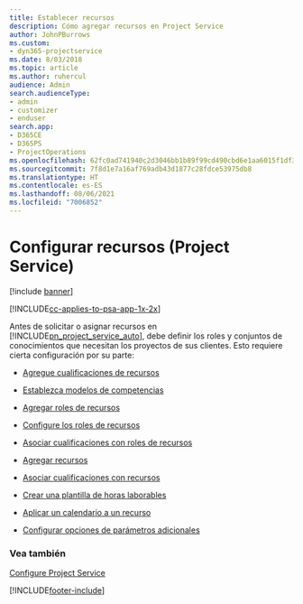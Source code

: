 ```yaml
---
title: Establecer recursos
description: Cómo agregar recursos en Project Service
author: JohnPBurrows
ms.custom:
- dyn365-projectservice
ms.date: 8/03/2018
ms.topic: article
ms.author: ruhercul
audience: Admin
search.audienceType:
- admin
- customizer
- enduser
search.app:
- D365CE
- D365PS
- ProjectOperations
ms.openlocfilehash: 62fc0ad741940c2d3046bb1b89f99cd490cbd6e1aa6015f1df3b92afb2f107ff
ms.sourcegitcommit: 7f8d1e7a16af769adb43d1877c28fdce53975db8
ms.translationtype: HT
ms.contentlocale: es-ES
ms.lasthandoff: 08/06/2021
ms.locfileid: "7006852"
---
```

# <a name="set-up-resources-project-service"></a>Configurar recursos (Project Service)

[!include [banner](../includes/psa-now-project-operations.md)]

[!INCLUDE[cc-applies-to-psa-app-1x-2x](../includes/cc-applies-to-psa-app-1x-2x.md)]

Antes de solicitar o asignar recursos en [!INCLUDE[pn_project_service_auto](../includes/pn-project-service-auto.md)], debe definir los roles y conjuntos de conocimientos que necesitan los proyectos de sus clientes. Esto requiere cierta configuración por su parte:  
  
-   [Agregue cualificaciones de recursos](../psa/add-resource-skills.md)  
  
-   [Establezca modelos de competencias](../psa/set-up-proficiency-models.md)  
  
-   [Agregar roles de recursos](../psa/add-resource-roles.md)  
  
-   [Configure los roles de recursos](../psa/configure-resource-roles.md)  
  
-   [Asociar cualificaciones con roles de recursos](../psa/associate-skills-with-resource-roles.md)  
  
-   [Agregar recursos](../psa/add-resources.md)  
  
-   [Asociar cualificaciones con recursos](../psa/associate-skills-with-resources.md)  
  
-   [Crear una plantilla de horas laborables](../psa/create-work-hours-template.md)  
  
-   [Aplicar un calendario a un recurso](../psa/apply-calendar-resource.md)  
  
-   [Configurar opciones de parámetros adicionales](../psa/configure-additional-parameters-settings.md)  
  
### <a name="see-also"></a>Vea también  
 [Configure Project Service](../psa/configure.md)


[!INCLUDE[footer-include](../includes/footer-banner.md)]